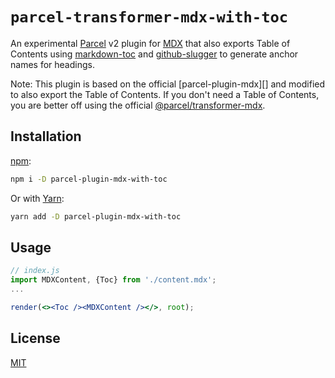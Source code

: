 # `parcel-transformer-mdx-with-toc`

An experimental [Parcel][] v2 plugin for [MDX][] that also exports Table of Contents using [markdown-toc][] and [github-slugger][] to generate anchor names for headings.

Note: This plugin is based on the official [parcel-plugin-mdx][] and modified to also export the Table of Contents. If you don't need a Table of Contents, you are better off using the official [@parcel/transformer-mdx][].

## Installation

[npm][]:

```sh
npm i -D parcel-plugin-mdx-with-toc
```

Or with [Yarn][]:

```sh
yarn add -D parcel-plugin-mdx-with-toc
```

## Usage

```jsx
// index.js
import MDXContent, {Toc} from './content.mdx';
...

render(<><Toc /><MDXContent /></>, root);
```

## License

[MIT][]

<!-- Definitions -->

[mit]: https://github.com/bjoerge/parcel-plugin-mdx-with-toc/license

[mdx]: https://github.com/mdx-js/mdx

[parcel]: https://parceljs.org

[npm]: https://docs.npmjs.com/cli/install

[yarn]: https://yarnpkg.com/lang/en/docs/cli/install/

[markdown-toc]: https://www.npmjs.com/package/markdown-toc

[github-slugger]: https://www.npmjs.com/package/github-slugger

[@parcel/transformer-mdx]: https://www.npmjs.com/package/@mdx-js/parcel-plugin-mdx
